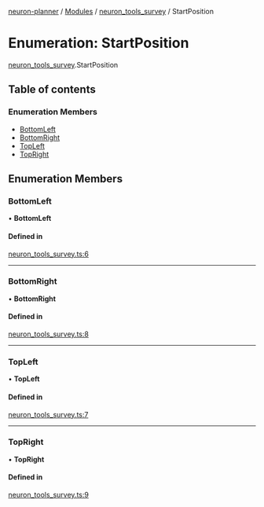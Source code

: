 [neuron-planner](../README.md) / [Modules](../modules.md) / [neuron\_tools\_survey](../modules/neuron_tools_survey.md) / StartPosition

# Enumeration: StartPosition

[neuron_tools_survey](../modules/neuron_tools_survey.md).StartPosition

## Table of contents

### Enumeration Members

- [BottomLeft](neuron_tools_survey.StartPosition.md#bottomleft)
- [BottomRight](neuron_tools_survey.StartPosition.md#bottomright)
- [TopLeft](neuron_tools_survey.StartPosition.md#topleft)
- [TopRight](neuron_tools_survey.StartPosition.md#topright)

## Enumeration Members

### BottomLeft

• **BottomLeft**

#### Defined in

[neuron_tools_survey.ts:6](https://github.com/vtol-neuron/neuron-planner/blob/4fe8ba4/src/js/neuron_tools_survey.ts#L6)

___

### BottomRight

• **BottomRight**

#### Defined in

[neuron_tools_survey.ts:8](https://github.com/vtol-neuron/neuron-planner/blob/4fe8ba4/src/js/neuron_tools_survey.ts#L8)

___

### TopLeft

• **TopLeft**

#### Defined in

[neuron_tools_survey.ts:7](https://github.com/vtol-neuron/neuron-planner/blob/4fe8ba4/src/js/neuron_tools_survey.ts#L7)

___

### TopRight

• **TopRight**

#### Defined in

[neuron_tools_survey.ts:9](https://github.com/vtol-neuron/neuron-planner/blob/4fe8ba4/src/js/neuron_tools_survey.ts#L9)
